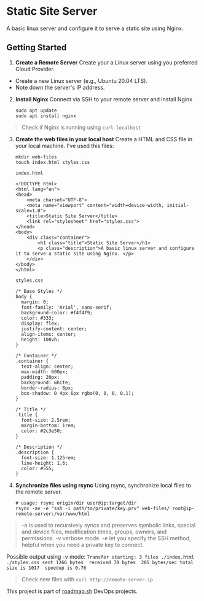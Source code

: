 # Static Site Server
A basic linux server and configure it to serve a static site using Nginx. 

## Getting Started
1. **Create a Remote Server**
Create your a Linux server using you preferred Cloud Provider.

- Create a new Linux server (e.g., Ubuntu 20.04 LTS).
- Note down the server's IP address.

2. **Install Nginx**
Connect via SSH to your remote server and install Nginx
    ```
    sudo apt update
    sudo apt install nginx
    ```

> Check if Nginx is running using `curl localhost`

3. **Create the web files in your local host**
Create a HTML and CSS file in your local machine. I've used this files:
    ```
    mkdir web-files
    touch index.html styles.css
    ```

    ```
    index.html
    
    <!DOCTYPE html>
    <html lang="en">
    <head>
        <meta charset="UTF-8">
        <meta name="viewport" content="width=device-width, initial-scale=1.0">
        <title>Static Site Server</title>
        <link rel="stylesheet" href="styles.css">
    </head>
    <body>
        <div class="container">
            <h1 class="title">Static Site Server</h1>
            <p class="description">A basic linux server and configure it to serve a static site using Nginx. </p>
        </div>
    </body>
    </html>
    ```

    ```
    styles.css

    /* Base Styles */
    body {
      margin: 0;
      font-family: 'Arial', sans-serif;
      background-color: #f4f4f9;
      color: #333;
      display: flex;
      justify-content: center;
      align-items: center;
      height: 100vh;
    }

    /* Container */
    .container {
      text-align: center;
      max-width: 600px;
      padding: 20px;
      background: white;
      border-radius: 8px;
      box-shadow: 0 4px 6px rgba(0, 0, 0, 0.1);
    }

    /* Title */
    .title {
      font-size: 2.5rem;
      margin-bottom: 1rem;
      color: #2c3e50;
    }

    /* Description */
    .description {
      font-size: 1.125rem;
      line-height: 1.6;
      color: #555;
    }
    ```

4. **Synchronize files using rsync**
Using rsync, synchronize local files to the remote server.
    ```
    # usage: rsync origin/dir user@ip:target/dir
    rsync -av -e "ssh -i path/to/private/key.prv" web-files/ root@ip-remote-server:/var/www/html
    ```

> -a is used to recursively syncs and preserves symbolic links, special and device files, modification times, groups, owners, and permissions.
> -v verbose mode.
> -e let you specify the SSH method, helpful when you need a private key to connect.

Possible output using -v mode:
    ```
    Transfer starting: 3 files
    ./index.html
    ./styles.css
    sent 1266 bytes  received 70 bytes  205 bytes/sec
    total size is 1017  speedup is 0.76
    ```
  
> Check new files with `curl http://remote-server-ip`

This project is part of [roadmap.sh](https://roadmap.sh/projects/static-site-server) DevOps projects.